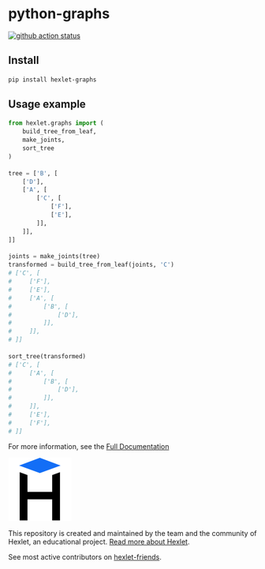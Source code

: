 # python-graphs

[![github action status](https://github.com/hexlet-components/python-graphs/workflows/Python%20CI/badge.svg)](../../actions)

## Install

```bash
pip install hexlet-graphs
```

## Usage example

```python
from hexlet.graphs import (
    build_tree_from_leaf,
    make_joints,
    sort_tree
)

tree = ['B', [
    ['D'],
    ['A', [
        ['C', [
            ['F'],
            ['E'],
        ]],
    ]],
]]

joints = make_joints(tree)
transformed = build_tree_from_leaf(joints, 'C')
# ['C', [
#     ['F'],
#     ['E'],
#     ['A', [
#         ['B', [
#             ['D'],
#         ]],
#     ]],
# ]]

sort_tree(transformed)
# ['C', [
#     ['A', [
#         ['B', [
#             ['D'],
#         ]],
#     ]],
#     ['E'],
#     ['F'],
# ]]
```

For more information, see the [Full Documentation](docs)

[![Hexlet Ltd. logo](https://raw.githubusercontent.com/Hexlet/assets/master/images/hexlet_logo128.png)](https://hexlet.io/?utm_source=github&utm_medium=link&utm_campaign=python-graphs)

This repository is created and maintained by the team and the community of Hexlet, an educational project. [Read more about Hexlet](https://hexlet.io/?utm_source=github&utm_medium=link&utm_campaign=python-graphs).

See most active contributors on [hexlet-friends](https://friends.hexlet.io/).
